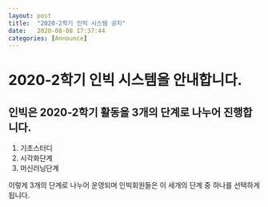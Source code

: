 ```yaml
---
layout: post
title:  "2020-2학기 인빅 시스템 공지"
date:   2020-08-08 17:37:44
categories: [Announce]
---
```



# 2020-2학기 인빅 시스템을 안내합니다.

## 인빅은 2020-2학기 활동을 3개의 단계로 나누어 진행합니다.

1. 기초스터디
2. 시각화단계
3. 머신러닝단계

이렇게 3개의 단계로 나누어 운영되며 인빅회원들은 이 세개의 단계 중 하나를 선택하게 됩니다.
